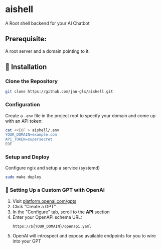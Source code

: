 # aishell
A Root shell backend for your AI Chatbot 
## Prerequisite:
A root server and a domain pointing to it.

## 🚀 Installation

### **Clone the Repository**

```sh
git clone https://github.com/jan-glx/aishell.git
```

### Configuration

Create a `.env` file in the project root to specify your domain and come up with an API token:

```bash
cat <<EOF > aishell/.env
YOUR_DOMAIN=example.com
API_TOKEN=supersecret
EOF
```

### Setup and Deploy
Configure ngix and setup a service (systemd)
```sh
sudo make deploy
```

### 🤖 Setting Up a Custom GPT with OpenAI

1. Visit [platform.openai.com/gpts](https://platform.openai.com/gpts)
2. Click "Create a GPT"
3. In the "Configure" tab, scroll to the **API** section
4. Enter your OpenAPI schema URL:
   ```
   https://${YOUR_DOMAIN}/openapi.yaml
   ```
5. OpenAI will introspect and expose available endpoints for you to wire into your GPT
